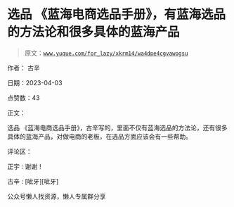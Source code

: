 # 选品 《蓝海电商选品手册》，有蓝海选品的方法论和很多具体的蓝海产品

> 原文：[`www.yuque.com/for_lazy/xkrm14/wa4dpe4cgvawogsu`](https://www.yuque.com/for_lazy/xkrm14/wa4dpe4cgvawogsu)



作者： 古辛



日期：2023-04-03



点赞数：43



正文：



选品 《蓝海电商选品手册》，古辛写的，里面不仅有蓝海选品的方法论，还有很多具体的蓝海产品，对做电商的老板，在选品方面应该会有一些帮助。



评论区：



正宇 : 谢谢！



古辛 : [呲牙][呲牙]



公众号懒人找资源，懒人专属群分享


